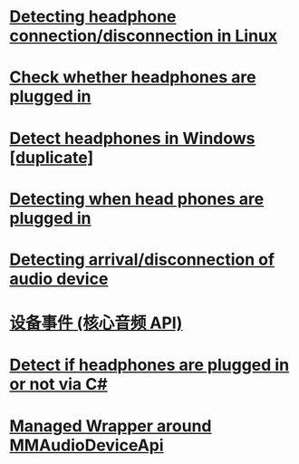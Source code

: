 # [Detecting headphone connection/disconnection in Linux](https://unix.stackexchange.com/questions/25776/detecting-headphone-connection-disconnection-in-linux)
# [Check whether headphones are plugged in](https://stackoverflow.com/questions/16395054/check-whether-headphones-are-plugged-in)
# [Detect headphones in Windows [duplicate]](https://stackoverflow.com/questions/5526998/detect-headphones-in-windows)
# [Detecting when head phones are plugged in](https://stackoverflow.com/questions/861601/detecting-when-head-phones-are-plugged-in)
# [Detecting arrival/disconnection of audio device](https://stackoverflow.com/questions/4545861/detecting-arrival-disconnection-of-audio-device)
# [设备事件 (核心音频 API)](https://learn.microsoft.com/zh-cn/windows/win32/coreaudio/device-events)
  # [Detect if headphones are plugged in or not via C#](https://stackoverflow.com/questions/4545861/detecting-arrival-disconnection-of-audio-device)
  # [Managed Wrapper around MMAudioDeviceApi](https://www.codeproject.com/Articles/829712/Managed-Wrapper-around-MMAudioDeviceApi)
